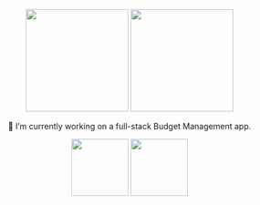 <p align='center'>
<img height='180px' src="https://github-readme-stats.vercel.app/api?username=fatihkabakk&show_icons=true&theme=shades-of-purple" />
<img height='180px' src="https://github-readme-stats.vercel.app/api/top-langs/?username=fatihkabakk&langs_count=8&layout=compact&theme=shades-of-purple" /> 
</p>


<p align='center'>🔭 I’m currently working on a full-stack Budget Management app.
</p>
<p align='center'>
  <img height='100px' src="https://github-readme-stats.vercel.app/api/pin?username=fatihkabakk&repo=BudgetFrontEnd&show_icons=true&theme=shades-of-purple" />
  <img height='100px' src="https://github-readme-stats.vercel.app/api/pin?username=fatihkabakk&repo=BudgetBackEnd&show_icons=true&theme=shades-of-purple" />
</p>
